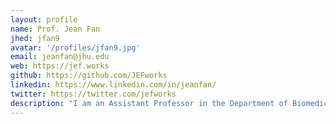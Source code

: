 ```yaml
---
layout: profile
name: Prof. Jean Fan
jhed: jfan9
avatar: '/profiles/jfan9.jpg'
email: jeanfan@jhu.edu
web: https://jef.works
github: https://github.com/JEFworks
linkedin: https://www.linkedin.com/in/jeanfan/
twitter: https://twitter.com/jefworks
description: "I am an Assistant Professor in the Department of Biomedical Engineering at Johns Hopkins University. In my free time, I enjoy writing code to make generative art and to forward STEM education. I look forward to teaching and getting to know you all."
---
```



